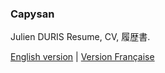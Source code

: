 ### Capysan

Julien DURIS Resume, CV, 履歴書.

[English version](https://monkeydioude.github.io/capysan/index.html) | [Version Française](https://monkeydioude.github.io/capysan/index_fr.html)